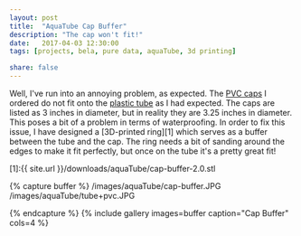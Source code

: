 ```yaml
---
layout: post
title:  "AquaTube Cap Buffer"
description: "The cap won't fit!"
date:   2017-04-03 12:30:00
tags: [projects, bela, pure data, aquaTube, 3d printing]

share: false
---
```


Well, I've run into an annoying problem, as expected. The [PVC caps](https://www.amazon.com/NDS-3P06-Sewer-Drain-3-Inch/dp/B006H3U4R8/) I ordered do not fit onto the [plastic tube](https://www.amazon.com/gp/product/B000OMHJQ2/ref=oh_aui_detailpage_o01_s00?ie=UTF8&psc=1) as I had expected. The caps are listed as 3 inches in diameter, but in reality they are 3.25 inches in diameter. This poses a bit of a problem in terms of waterproofing. In order to fix this issue, I have designed a [3D-printed ring][1] which serves as a buffer between the tube and the cap. The ring needs a bit of sanding around the edges to make it fit perfectly, but once on the tube it's a pretty great fit!

[1]:{{ site.url }}/downloads/aquaTube/cap-buffer-2.0.stl

{% capture buffer %}
  /images/aquaTube/cap-buffer.JPG
  /images/aquaTube/tube+pvc.JPG

{% endcapture %}
{% include gallery images=buffer caption="Cap Buffer" cols=4 %}
